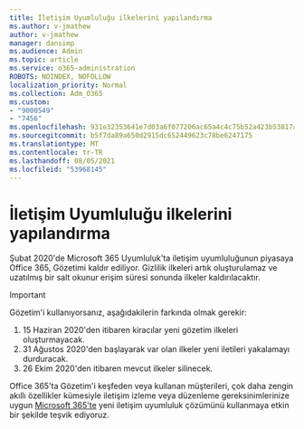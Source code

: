 ```yaml
---
title: İletişim Uyumluluğu ilkelerini yapılandırma
ms.author: v-jmathew
author: v-jmathew
manager: dansimp
ms.audience: Admin
ms.topic: article
ms.service: o365-administration
ROBOTS: NOINDEX, NOFOLLOW
localization_priority: Normal
ms.collection: Adm_O365
ms.custom:
- "9000549"
- "7456"
ms.openlocfilehash: 931e32353641e7d03a6f077206ac65a4c4c75b52a423b53817aa67db863bb20c
ms.sourcegitcommit: b5f7da89a650d2915dc652449623c78be6247175
ms.translationtype: MT
ms.contentlocale: tr-TR
ms.lasthandoff: 08/05/2021
ms.locfileid: "53968145"
---
```

# <a name="configure-communication-compliance-policies"></a>İletişim Uyumluluğu ilkelerini yapılandırma

Şubat 2020'de Microsoft 365 Uyumluluk'ta iletişim uyumluluğunun piyasaya Office 365, Gözetimi kaldır ediliyor. Gizlilik ilkeleri artık oluşturulamaz ve uzatılmış bir salt okunur erişim süresi sonunda ilkeler kaldırılacaktır.

> [!IMPORTANT]
> Gözetim'i kullanıyorsanız, aşağıdakilerin farkında olmak gerekir:
>
> 1. 15 Haziran 2020'den itibaren kiracılar yeni gözetim ilkeleri oluşturmayacak.
> 2. 31 Ağustos 2020'den başlayarak var olan ilkeler yeni iletileri yakalamayı durduracak.
> 3. 26 Ekim 2020'den itibaren mevcut ilkeler silinecek.

Office 365'ta Gözetim'i keşfeden veya kullanan müşterileri, çok daha zengin akıllı özellikler kümesiyle iletişim izleme veya düzenleme gereksinimlerinize uygun [Microsoft 365'te](https://go.microsoft.com/fwlink/?linkid=2128593) yeni iletişim uyumluluk çözümünü kullanmaya etkin bir şekilde teşvik ediyoruz.

